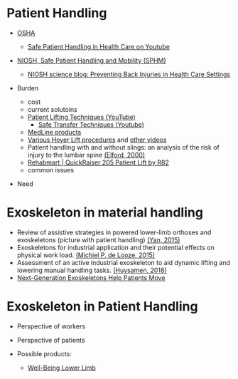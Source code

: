 # Patient Handling
  - [OSHA](https://www.osha.gov/dsg/hospitals/patient_handling.html)
     - [Safe Patient Handling in Health Care on Youtube](https://www.youtube.com/watch?v=Vy8T8BUAbE4)
	
  - [NIOSH, Safe Patient Handling and Mobility (SPHM)](https://www.cdc.gov/niosh/topics/safepatient/default.html)
     - [NIOSH science blog: Preventing Back Injuries in Health Care Settings](https://blogs.cdc.gov/niosh-science-blog/2008/09/22/lifting/)

  - Burden
    - cost
	- current solutoins
	 - [Patient Lifting Techniques (YouTube)](https://www.youtube.com/watch?v=VaUTYwC5how)
	    - [Safe Transfer Techniques (Youtube)](https://www.youtube.com/watch?v=H23EZlPIcZU)
	 - [MedLine products](https://www.medline.com/pages/business-solutions/staff-management/safe-patient-handling/)
	 - [Various Hoyer Lift procedures](https://www.youtube.com/watch?v=RRz80J3hqtI) and [other videos](https://www.youtube.com/watch?v=ehj4j3eNdN0&list=PLEB3Gq4Lk7_iie7ylsokYFsFtSIhmBAEB)
	 - Patient handling with and without slings: an analysis of the risk of injury to the lumbar spine [(Elford, 2000)](https://www.sciencedirect.com/science/article/pii/S0003687099000265)
	 - [Rehabmart | QuickRaiser 205 Patient Lift by R82](https://www.youtube.com/watch?v=Ssj_RbvTwss)
	- common issues
	
  - Need
  
  
	


# Exoskeleton in material handling
  - Review of assistive strategies in powered lower-limb orthoses and exoskeletons (picture with patient handling) [(Yan, 2015)](https://www.sciencedirect.com/science/article/pii/S0921889014002176)
  - Exoskeletons for industrial application and their potential effects on physical work load. [(Michiel P. de Looze, 2015)](https://www.ncbi.nlm.nih.gov/pubmed/?term=PMID%3A+26444053)
  - Assessment of an active industrial exoskeleton to aid dynamic lifting and lowering manual handling tasks. [(Huysamen, 2018)](https://www.sciencedirect.com/science/article/pii/S0003687017302533)
  - [Next-Generation Exoskeletons Help Patients Move](https://www.the-scientist.com/features/next-generation-exoskeletons-help-patients-move-30126)

# Exoskeleton in Patient Handling
  - Perspective of workers  
  - Perspective of patients
  
  - Possible products:
     - [Well-Being Lower Limb](https://www.cyberdyne.jp/english/products/fl05.html)

